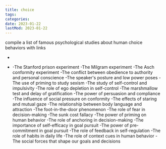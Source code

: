 ```yaml
---
title: choice
tags:
categories:
date: 2023-01-22
lastMod: 2023-01-22
---
```

compile a list of famous psychological studies about human choice behaviors with links

  + 

  + -The Stanford prison experiment
-The Milgram experiment
-The Asch conformity experiment
-The conflict between obedience to authority and personal conscience
-The speaker's posture and low power poses
-The use of priming to study sexism
-The study of self-control and impulsivity
-The role of ego depletion in self-control
-The marshmallow test and delay of gratification
-The power of persuasion and compliance
-The influence of social pressure on conformity
-The effects of staring and mutual gaze
-The relationship between body language and attraction
-The foot-in-the-door phenomenon
-The role of fear in decision-making
-The sunk cost fallacy
-The power of priming on human behavior
-The role of anchoring in decision-making
-The importance of self-efficacy in goal pursuit
-The power of pre-commitment in goal pursuit
-The role of feedback in self-regulation
-The role of habits in daily life
-The role of context cues in human behavior
-The social forces that shape our goals and decisions
